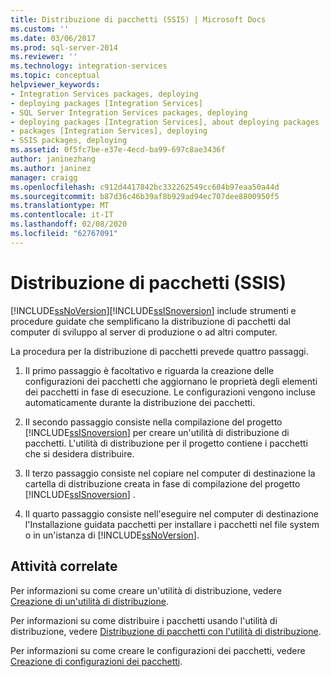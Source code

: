 ```yaml
---
title: Distribuzione di pacchetti (SSIS) | Microsoft Docs
ms.custom: ''
ms.date: 03/06/2017
ms.prod: sql-server-2014
ms.reviewer: ''
ms.technology: integration-services
ms.topic: conceptual
helpviewer_keywords:
- Integration Services packages, deploying
- deploying packages [Integration Services]
- SQL Server Integration Services packages, deploying
- deploying packages [Integration Services], about deploying packages
- packages [Integration Services], deploying
- SSIS packages, deploying
ms.assetid: 0f5fc7be-e37e-4ecd-ba99-697c8ae3436f
author: janinezhang
ms.author: janinez
manager: craigg
ms.openlocfilehash: c912d4417842bc332262549cc604b97eaa50a44d
ms.sourcegitcommit: b87d36c46b39af8b929ad94ec707dee8800950f5
ms.translationtype: MT
ms.contentlocale: it-IT
ms.lasthandoff: 02/08/2020
ms.locfileid: "62767091"
---
```

# <a name="package-deployment-ssis"></a>Distribuzione di pacchetti (SSIS)
  [!INCLUDE[ssNoVersion](../../includes/ssnoversion-md.md)][!INCLUDE[ssISnoversion](../../includes/ssisnoversion-md.md)] include strumenti e procedure guidate che semplificano la distribuzione di pacchetti dal computer di sviluppo al server di produzione o ad altri computer.  
  
 La procedura per la distribuzione di pacchetti prevede quattro passaggi.  
  
1.  Il primo passaggio è facoltativo e riguarda la creazione delle configurazioni dei pacchetti che aggiornano le proprietà degli elementi dei pacchetti in fase di esecuzione. Le configurazioni vengono incluse automaticamente durante la distribuzione dei pacchetti.  
  
2.  Il secondo passaggio consiste nella compilazione del progetto [!INCLUDE[ssISnoversion](../../includes/ssisnoversion-md.md)] per creare un'utilità di distribuzione di pacchetti. L'utilità di distribuzione per il progetto contiene i pacchetti che si desidera distribuire.  
  
3.  Il terzo passaggio consiste nel copiare nel computer di destinazione la cartella di distribuzione creata in fase di compilazione del progetto [!INCLUDE[ssISnoversion](../../includes/ssisnoversion-md.md)] .  
  
4.  Il quarto passaggio consiste nell'eseguire nel computer di destinazione l'Installazione guidata pacchetti per installare i pacchetti nel file system o in un'istanza di [!INCLUDE[ssNoVersion](../../includes/ssnoversion-md.md)].  
  
## <a name="related-tasks"></a>Attività correlate  
 Per informazioni su come creare un'utilità di distribuzione, vedere [Creazione di un'utilità di distribuzione](../create-a-deployment-utility.md).  
  
 Per informazioni su come distribuire i pacchetti usando l'utilità di distribuzione, vedere [Distribuzione di pacchetti con l'utilità di distribuzione](../deploy-packages-by-using-the-deployment-utility.md).  
  
 Per informazioni su come creare le configurazioni dei pacchetti, vedere [Creazione di configurazioni dei pacchetti](../create-package-configurations.md).  
  
  
